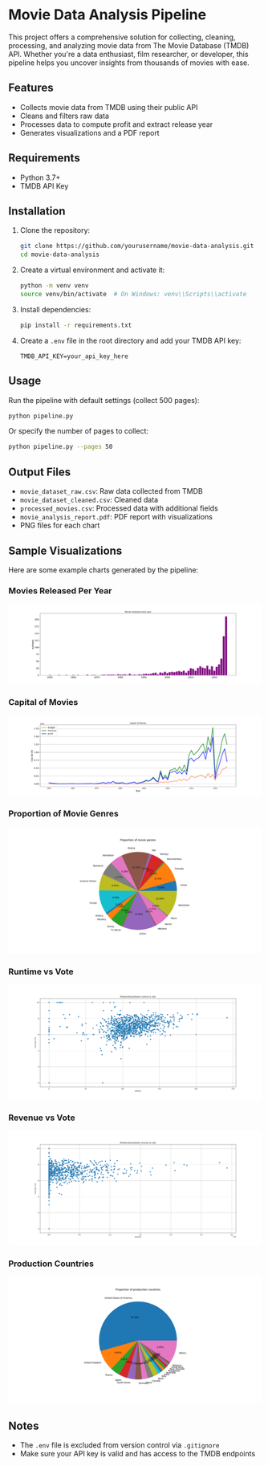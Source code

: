 # Movie Data Analysis Pipeline

This project offers a comprehensive solution for collecting, cleaning, processing, and analyzing movie data from The Movie Database (TMDB) API. Whether you're a data enthusiast, film researcher, or developer, this pipeline helps you uncover insights from thousands of movies with ease.

## Features

* Collects movie data from TMDB using their public API
* Cleans and filters raw data
* Processes data to compute profit and extract release year
* Generates visualizations and a PDF report

## Requirements

* Python 3.7+
* TMDB API Key

## Installation

1. Clone the repository:

   ```bash
   git clone https://github.com/yourusername/movie-data-analysis.git
   cd movie-data-analysis
   ```

2. Create a virtual environment and activate it:

   ```bash
   python -m venv venv
   source venv/bin/activate  # On Windows: venv\\Scripts\\activate
   ```

3. Install dependencies:

   ```bash
   pip install -r requirements.txt
   ```

4. Create a `.env` file in the root directory and add your TMDB API key:

   ```env
   TMDB_API_KEY=your_api_key_here
   ```

## Usage

Run the pipeline with default settings (collect 500 pages):

```bash
python pipeline.py
```

Or specify the number of pages to collect:

```bash
python pipeline.py --pages 50
```

## Output Files

* `movie_dataset_raw.csv`: Raw data collected from TMDB
* `movie_dataset_cleaned.csv`: Cleaned data
* `processed_movies.csv`: Processed data with additional fields
* `movie_analysis_report.pdf`: PDF report with visualizations
* PNG files for each chart

## Sample Visualizations

Here are some example charts generated by the pipeline:

### Movies Released Per Year

![Movies Released Per Year](movies_per_year.png)

### Capital of Movies

![Capital of Movies](capital_of_movies.png)

### Proportion of Movie Genres

![Proportion of Movie Genres](genre_pie_chart.png)

### Runtime vs Vote

![Runtime vs Vote](runtime_vs_vote.png)

### Revenue vs Vote

![Revenue vs Vote](revenue_vs_vote.png)

### Production Countries

![Production Countries](country_pie_chart.png)

## Notes

* The `.env` file is excluded from version control via `.gitignore`
* Make sure your API key is valid and has access to the TMDB endpoints
